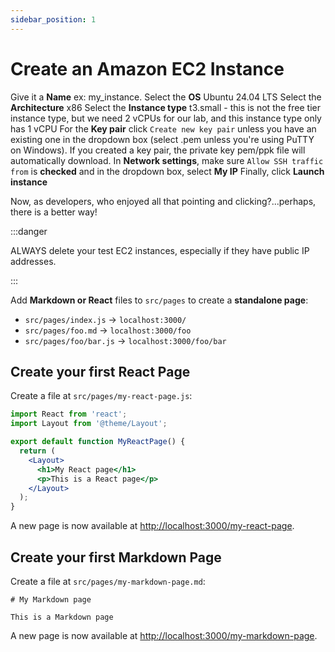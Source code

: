 ```yaml
---
sidebar_position: 1
---
```


# Create an Amazon EC2 Instance

Give it a **Name** ex: my_instance.
Select the **OS** Ubuntu 24.04 LTS
Select the **Architecture** x86
Select the **Instance type** t3.small - this is not the free tier instance type, but we need 2 vCPUs for our lab, and this instance type only has 1 vCPU
For the **Key pair** click `Create new key pair` unless you have an existing one in the dropdown box (select .pem unless you're using PuTTY on Windows). If you created a key pair, the private key pem/ppk file will automatically download.
In **Network settings**, make sure `Allow SSH traffic from` is **checked** and in the dropdown box, select **My IP**
Finally, click **Launch instance**

Now, as developers, who enjoyed all that pointing and clicking?...perhaps, there is a better way!

:::danger

ALWAYS delete your test EC2 instances, especially if they have public IP addresses.

:::

Add **Markdown or React** files to `src/pages` to create a **standalone page**:

- `src/pages/index.js` → `localhost:3000/`
- `src/pages/foo.md` → `localhost:3000/foo`
- `src/pages/foo/bar.js` → `localhost:3000/foo/bar`

## Create your first React Page

Create a file at `src/pages/my-react-page.js`:

```jsx title="src/pages/my-react-page.js"
import React from 'react';
import Layout from '@theme/Layout';

export default function MyReactPage() {
  return (
    <Layout>
      <h1>My React page</h1>
      <p>This is a React page</p>
    </Layout>
  );
}
```

A new page is now available at [http://localhost:3000/my-react-page](http://localhost:3000/my-react-page).

## Create your first Markdown Page

Create a file at `src/pages/my-markdown-page.md`:

```mdx title="src/pages/my-markdown-page.md"
# My Markdown page

This is a Markdown page
```

A new page is now available at [http://localhost:3000/my-markdown-page](http://localhost:3000/my-markdown-page).
